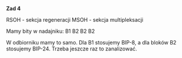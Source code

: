 **Zad 4**

RSOH - sekcja regeneracji
MSOH - sekcja multipleksacji

Mamy bity w nadajniku:
B1
B2 B2 B2

W odbiorniku mamy to samo. Dla B1 stosujemy BIP-8, a dla bloków B2 stosujemy BIP-24.
Trzeba jeszcze raz to zanalizować.